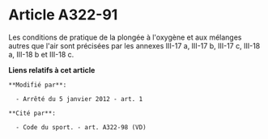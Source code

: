 # Article A322-91

Les conditions de pratique de la plongée à l'oxygène et aux mélanges autres que l'air sont précisées par les annexes III-17
a, III-17 b, III-17 c, III-18 a, III-18 b et III-18 c.

**Liens relatifs à cet article**

	**Modifié par**:

	  - Arrêté du 5 janvier 2012 - art. 1

	**Cité par**:

	  - Code du sport. - art. A322-98 (VD)
